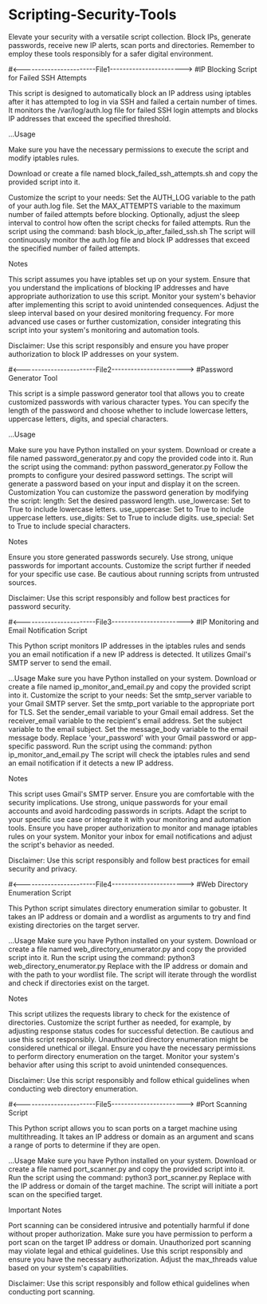# Scripting-Security-Tools
Elevate your security with a versatile script collection. Block IPs, generate passwords, receive new IP alerts, scan ports and directories. Remember to employ these tools responsibly for a safer digital environment.

#<-----------------------File1----------------------->
#IP Blocking Script for Failed SSH Attempts

This script is designed to automatically block an IP address using iptables after it has attempted to log in via SSH and failed a certain number of times. It monitors the /var/log/auth.log file for failed SSH login attempts and blocks IP addresses that exceed the specified threshold.

...Usage

Make sure you have the necessary permissions to execute the script and modify iptables rules.

Download or create a file named block_failed_ssh_attempts.sh and copy the provided script into it.

Customize the script to your needs:
  Set the AUTH_LOG variable to the path of your auth.log file.
  Set the MAX_ATTEMPTS variable to the maximum number of failed attempts before blocking.
Optionally, adjust the sleep interval to control how often the script checks for failed attempts.
Run the script using the command:
  bash block_ip_after_failed_ssh.sh
The script will continuously monitor the auth.log file and block IP addresses that exceed the specified number of failed attempts.

Notes

This script assumes you have iptables set up on your system.
Ensure that you understand the implications of blocking IP addresses and have appropriate authorization to use this script.
Monitor your system's behavior after implementing this script to avoid unintended consequences.
Adjust the sleep interval based on your desired monitoring frequency.
For more advanced use cases or further customization, consider integrating this script into your system's monitoring and automation tools.

Disclaimer: Use this script responsibly and ensure you have proper authorization to block IP addresses on your system.

#<-----------------------File2----------------------->
#Password Generator Tool

This script is a simple password generator tool that allows you to create customized passwords with various character types. You can specify the length of the password and choose whether to include lowercase letters, uppercase letters, digits, and special characters.

...Usage

Make sure you have Python installed on your system.
Download or create a file named password_generator.py and copy the provided code into it.
Run the script using the command:
  python password_generator.py
Follow the prompts to configure your desired password settings.
The script will generate a password based on your input and display it on the screen.
Customization
You can customize the password generation by modifying the script:
  length: Set the desired password length.
  use_lowercase: Set to True to include lowercase letters.
  use_uppercase: Set to True to include uppercase letters.
  use_digits: Set to True to include digits.
  use_special: Set to True to include special characters.

Notes

Ensure you store generated passwords securely.
Use strong, unique passwords for important accounts.
Customize the script further if needed for your specific use case.
Be cautious about running scripts from untrusted sources.

Disclaimer: Use this script responsibly and follow best practices for password security.

#<-----------------------File3----------------------->
#IP Monitoring and Email Notification Script

This Python script monitors IP addresses in the iptables rules and sends you an email notification if a new IP address is detected. It utilizes Gmail's SMTP server to send the email.

...Usage
Make sure you have Python installed on your system.
Download or create a file named ip_monitor_and_email.py and copy the provided script into it.
Customize the script to your needs:
  Set the smtp_server variable to your Gmail SMTP server.
  Set the smtp_port variable to the appropriate port for TLS.
  Set the sender_email variable to your Gmail email address.
  Set the receiver_email variable to the recipient's email address.
  Set the subject variable to the email subject.
  Set the message_body variable to the email message body.
  Replace 'your_password' with your Gmail password or app-specific password.
Run the script using the command:
  python ip_monitor_and_email.py
The script will check the iptables rules and send an email notification if it detects a new IP address.

Notes

This script uses Gmail's SMTP server. Ensure you are comfortable with the security implications.
Use strong, unique passwords for your email accounts and avoid hardcoding passwords in scripts.
Adapt the script to your specific use case or integrate it with your monitoring and automation tools.
Ensure you have proper authorization to monitor and manage iptables rules on your system.
Monitor your inbox for email notifications and adjust the script's behavior as needed.

Disclaimer: Use this script responsibly and follow best practices for email security and privacy.

#<-----------------------File4----------------------->
#Web Directory Enumeration Script

This Python script simulates directory enumeration similar to gobuster. It takes an IP address or domain and a wordlist as arguments to try and find existing directories on the target server.

...Usage
Make sure you have Python installed on your system.
Download or create a file named web_directory_enumerator.py and copy the provided script into it.
Run the script using the command:
  python3 web_directory_enumerator.py <target> <wordlist>
  Replace <target> with the IP address or domain and <wordlist> with the path to your wordlist file.
The script will iterate through the wordlist and check if directories exist on the target.

Notes

This script utilizes the requests library to check for the existence of directories.
Customize the script further as needed, for example, by adjusting response status codes for successful detection.
Be cautious and use this script responsibly. Unauthorized directory enumeration might be considered unethical or illegal.
Ensure you have the necessary permissions to perform directory enumeration on the target.
Monitor your system's behavior after using this script to avoid unintended consequences.

Disclaimer: Use this script responsibly and follow ethical guidelines when conducting web directory enumeration.

#<-----------------------File5----------------------->
#Port Scanning Script

This Python script allows you to scan ports on a target machine using multithreading. It takes an IP address or domain as an argument and scans a range of ports to determine if they are open.

...Usage
Make sure you have Python installed on your system.
Download or create a file named port_scanner.py and copy the provided script into it.
Run the script using the command:
  python3 port_scanner.py <target>
  Replace <target> with the IP address or domain of the target machine.
The script will initiate a port scan on the specified target.

Important Notes

Port scanning can be considered intrusive and potentially harmful if done without proper authorization.
Make sure you have permission to perform a port scan on the target IP address or domain.
Unauthorized port scanning may violate legal and ethical guidelines.
Use this script responsibly and ensure you have the necessary authorization.
Adjust the max_threads value based on your system's capabilities.

Disclaimer: Use this script responsibly and follow ethical guidelines when conducting port scanning.

